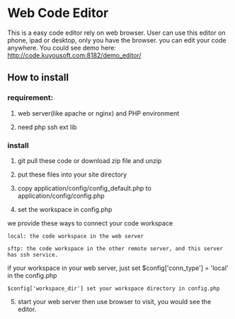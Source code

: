 # Web Code Editor
This is a easy code editor rely on web browser. User can use this editor on phone, ipad or desktop, only you have the browser. you can edit your code anywhere.
You could see demo here: http://code.kuyousoft.com:8182/demo_editor/
## How to install

### requirement:
1. web server(like apache or nginx) and PHP environment
 
2. need php ssh ext lib
### install
1. git pull these code or download zip file and unzip

2. put these files into your site directory

3. copy application/config/config_default.php to application/config/config.php

4. set the workspace in config.php

we provide these ways to connect your code workspace
    
    local: the code workspace in the web server
  
    sftp: the code workspace in the other remote server, and this server has ssh service.  
if your workspace in your web server, just set $config['conn_type'] = 'local' in the config.php

    $config['workspace_dir'] set your workspace directory in config.php

5. start your web server then use browser to visit, you would see the editor.

 
    